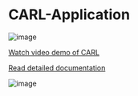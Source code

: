 # CARL-Application
![image](https://github.com/user-attachments/assets/8a957f19-3d21-4ada-99a6-e453dd906c27)

[Watch video demo of CARL](https://www.youtube.com/watch?v=agCLz-NIyKU)

[Read detailed documentation](https://docs.google.com/document/d/1HpsuDdU_XuD7spKhpWQj60sE1UGcqeyjKNZPfxF_QG8/edit?usp=sharing)

![image](https://github.com/JaredD-SWENG/CARL-Application/assets/76745335/4557e38b-12b9-4efd-ac57-1e6b04a26322)


